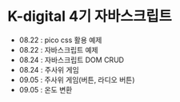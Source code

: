 # K-digital 4기 자바스크립트
+ 08.22 : pico css 활용 예제
+ 08.22 : 자바스크립트 예제
+ 08.24 : 자바스크립트 DOM CRUD
+ 08.24 : 주사위 게임
+ 09.05 : 주사위 게임(버튼, 라디오 버튼)
+ 09.05 : 온도 변환